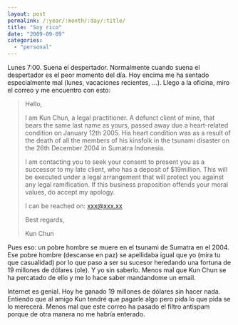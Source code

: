 ```yaml
---
layout: post
permalink: /:year/:month/:day/:title/
title: "Soy rico"
date: "2009-09-09"
categories: 
  - "personal"
---
```


Lunes 7:00. Suena el despertador. Normalmente cuando suena el despertador es el peor momento del día. Hoy encima me ha sentado especialmente mal (lunes, vacaciones recientes, ...). Llego a la oficina, miro el correo y me encuentro con esto:

> Hello,
> 
> I am Kun Chun, a legal practitioner. A defunct client of mine, that bears the same last name as yours, passed away due a heart-related condition on January 12th 2005. His heart condition was as a result of the death of all the members of his kinsfolk in the tsunami disaster on the 26th December 2004 in Sumatra Indonesia.
> 
> I am contacting you to seek your consent to present you as a successor to my late client, who has a deposit of $19million. This will be executed under a legal arrangement that will protect you against any legal ramification. If this business proposition offends your moral values, do accept my apology.
> 
> I can be reached on: xxx@xxx.xx[](mailto:bar_kunchun@gmail.com)
> 
> Best regards,
> 
> Kun Chun

Pues eso: un pobre hombre se muere en el tsunami de Sumatra en el 2004. Ese pobre hombre (descanse en paz) se apellidaba igual que yo (mira tu que casualidad) por lo que paso a ser su sucesor heredando una fortuna de 19 millones de dólares (ole). Y yo sin saberlo. Menos mal que Kun Chun se ha percatado de ello y me lo hace saber mandandome un email.

Internet es genial. Hoy he ganado 19 millones de dólares sin hacer nada. Entiendo que al amigo Kun tendré que pagarle algo pero pida lo que pida se lo merecerá. Menos mal que este correo ha pasado el filtro antispam porque de otra manera no me habría enterado.
